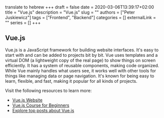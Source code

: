 translate to hebrew +++
draft = false
date = 2020-03-06T13:39:17+02:00
title = "Vue.js"
description = "Vue.js"
slug = ""
authors = ["Peter Juskiewicz"]
tags = ["Frontend", "Backend"]
categories = []
externalLink = ""
series = []
+++

## Vue.js

Vue.js is a JavaScript framework for building website interfaces. It's easy to start with and can be added to projects bit by bit. Vue uses templates and a virtual DOM (a lightweight copy of the real page) to show things on screen efficiently. It has a system of reusable components, making code organized. While Vue mainly handles what users see, it works well with other tools for things like managing data or page navigation. It's known for being easy to learn, flexible, and fast, making it popular for all kinds of projects.

Visit the following resources to learn more:

- [Vue.js Website](https://vuejs.org/)
- [Vue.js Course for Beginners](https://www.youtube.com/watch?v=VeNfHj6MhgA)
- [Explore top posts about Vue.js](https://app.daily.dev/tags/vuejs?ref=roadmapsh)
